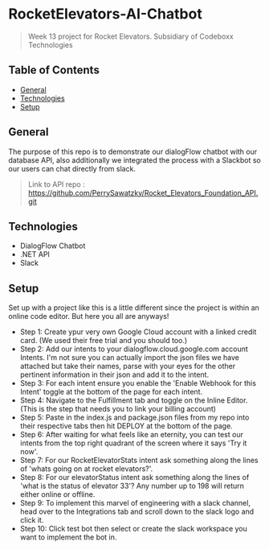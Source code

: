 # RocketElevators-AI-Chatbot

> Week 13 project for Rocket Elevators. Subsidiary of Codeboxx Technologies
## Table of Contents
* [General](#general)
* [Technologies](#technologies)
* [Setup](#setup)


## General
The purpose of this repo is to demonstrate our dialogFlow chatbot with our database API, also additionally we integrated the process with a Slackbot so our users can chat directly from slack.
>Link to API repo : https://github.com/PerrySawatzky/Rocket_Elevators_Foundation_API.git

## Technologies
* DialogFlow Chatbot
* .NET API
* Slack 

## Setup
Set up with a project like this is a little different since the project is within an online code editor. But here you all are anyways!

- Step 1: Create ypur very own Google Cloud account with a linked credit card. (We used their free trial and you should too.)
- Step 2: Add our intents to your dialogflow.cloud.google.com account Intents. I'm not sure you can actually import the json files we have attached but take their names, parse with your eyes for the other pertinent information in their json and add it to the intent. 
- Step 3: For each intent ensure you enable the 'Enable Webhook for this Intent' toggle at the bottom of the page for each intent.
- Step 4: Navigate to the Fulfillment tab and toggle on the Inline Editor. (This is the step that needs you to link your billing account) 
- Step 5: Paste in the index.js and package.json files from my repo into their respective tabs then hit DEPLOY at the bottom of the page.
- Step 6: After waiting for what feels like an eternity, you can test our intents from the top right quadrant of the screen where it says 'Try it now'.
- Step 7: For our RocketElevatorStats intent ask something along the lines of 'whats going on at rocket elevators?'.
- Step 8: For our elevatorStatus intent ask something along the lines of 'what is the status of elevator 33'? Any number up to 198 will return either online or offline.
- Step 9: To implement this marvel of engineering with a slack channel, head over to the Integrations tab and scroll down to the slack logo and click it. 
- Step 10: Click test bot then select or create the slack workspace you want to implement the bot in.






